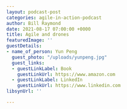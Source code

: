 ```yaml
---
layout: podcast-post
categories: agile-in-action-podcast
author: Bill Raymond
date: 2021-08-17 07:00:00 +0000
title: Agile and drones
featuredImage: ''
guestDetails:
- name_of_person: Yun Peng
  guest_photo: "/uploads/yunpeng.jpg"
  guest_links:
  - guestLinkLabel: Book
    guestLinkUrl: https://www.amazon.com
  - guestLinkLabel: LinkedIn
    guestLinkUrl: https://www.linkedin.com
libsynUrl: ''

---
```

